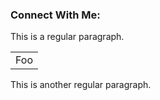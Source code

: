 ### Connect With Me:

This is a regular paragraph.

<table>
    <tr>
        <td>Foo</td>
    </tr>
</table>

This is another regular paragraph.